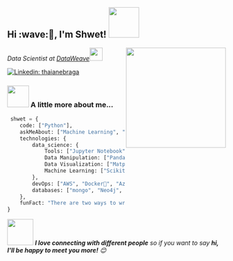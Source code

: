 <h2>Hi :wave:🏻, I'm Shwet! <img src="https://media.giphy.com/media/3og0ILTnJjTpHZwyOI/giphy.gif" width="70"></h2>
<img align='right' src="https://media.giphy.com/media/iJK4H5TzYi9TufmYmR/giphy.gif" width="230">
<p><em>Data Scientist at <a href="http://www.dataweave.com">DataWeave</a><img src="https://media.giphy.com/media/WUlplcMpOCEmTGBtBW/giphy.gif" width="30"> 
</em></p>

[![Linkedin: thaianebraga](https://img.shields.io/badge/-shwet-blue?style=flat-square&logo=Linkedin&logoColor=white&link=https://www.linkedin.com/in/shwetkm/)](https://www.linkedin.com/in/shwetkm/)

### <img src="https://media.giphy.com/media/VgCDAzcKvsR6OM0uWg/giphy.gif" width="50"> A little more about me...  

```python
 shwet = {
    code: ["Python"],
    askMeAbout: ["Machine Learning", "NLP", "Knowledge Graphs", "Programming", "Cricket", "Music" ],
    technologies: {
        data_science: {
            Tools: ["Jupyter Notebook","VS Code"],
            Data Manipulation: ["Pandas", "Numpy","Dask", "Modin"],
            Data Visualization: ["Matplotlib", "Seaborn", "Plotly", "Bokeh", "Voila"]
            Machine Learning: ["Scikit-Learn", "Spacy", "NLTK", "Pytorch", "FastAI","HuggingFace","Tensorflow"]
        },
        devOps: ["AWS", "Docker🐳", "Azure", "Nginx","Flask"],
        databases: ["mongo", "Neo4j", "Postgres"]
    },
    funFact: "There are two ways to write error-free programs; only the third one works"
}
```

<img src="https://media.giphy.com/media/LnQjpWaON8nhr21vNW/giphy.gif" width="60"> <em><b>I love connecting with different people</b> so if you want to say <b>hi, I'll be happy to meet you more!</b> 😊</em>
